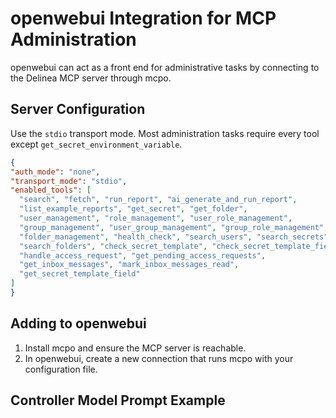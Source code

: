 # openwebui Integration for MCP Administration

openwebui can act as a front end for administrative tasks by connecting to the Delinea MCP server through mcpo.

## Server Configuration

Use the `stdio` transport mode. Most administration tasks require every tool except `get_secret_environment_variable`.

```json
{
"auth_mode": "none",
"transport_mode": "stdio",
"enabled_tools": [
  "search", "fetch", "run_report", "ai_generate_and_run_report",
  "list_example_reports", "get_secret", "get_folder",
  "user_management", "role_management", "user_role_management",
  "group_management", "user_group_management", "group_role_management",
  "folder_management", "health_check", "search_users", "search_secrets",
  "search_folders", "check_secret_template", "check_secret_template_field",
  "handle_access_request", "get_pending_access_requests",
  "get_inbox_messages", "mark_inbox_messages_read",
  "get_secret_template_field"
]
}
```

## Adding to openwebui

1. Install mcpo and ensure the MCP server is reachable.
2. In openwebui, create a new connection that runs mcpo with your configuration file.

## Controller Model Prompt Example

<!-- TODO: example controller model prompt -->

<!-- TODO: Screenshot of openwebui configuration -->

